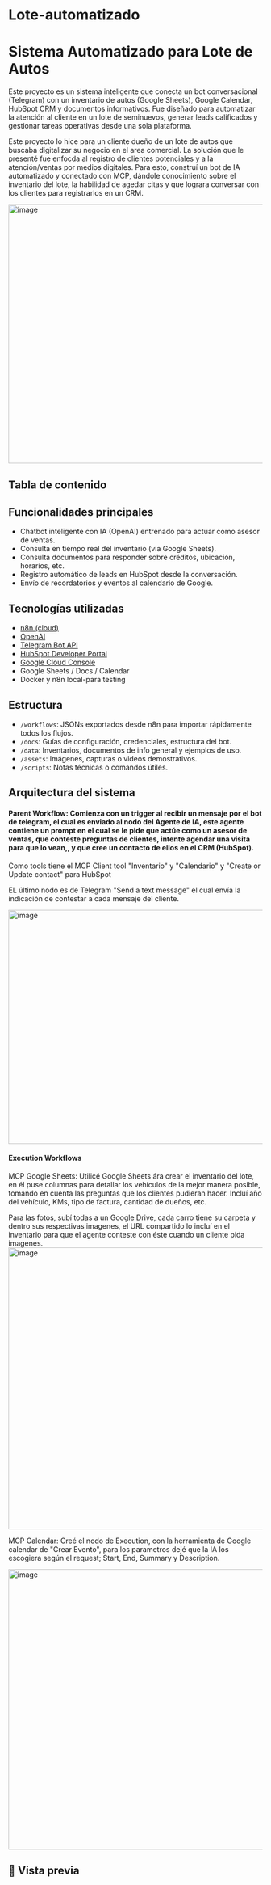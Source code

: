 # Lote-automatizado

#  Sistema Automatizado para Lote de Autos

Este proyecto es un sistema inteligente que conecta un bot conversacional (Telegram) con un inventario de autos (Google Sheets), Google Calendar, HubSpot CRM y documentos informativos. Fue diseñado para automatizar la atención al cliente en un lote de seminuevos, generar leads calificados y gestionar tareas operativas desde una sola plataforma.

Este proyecto lo hice para un cliente dueño de un lote de autos que buscaba digitalizar su negocio en el area comercial. La solución que le presenté fue enfocda al registro de clientes potenciales y a la atención/ventas por medios digitales. Para esto, construí un bot de IA automatizado y conectado con MCP, dándole conocimiento sobre el inventario del lote, la habilidad de agedar citas y que lograra conversar con los clientes para registrarlos en un CRM.

<img width="1255" height="513" alt="image" src="https://github.com/user-attachments/assets/3a282c06-ddf2-455e-bdaf-b9aefa8e0cb0" />

## Tabla de contenido




##  Funcionalidades principales

- Chatbot inteligente con IA (OpenAI) entrenado para actuar como asesor de ventas.
- Consulta en tiempo real del inventario (vía Google Sheets).
- Consulta documentos para responder sobre créditos, ubicación, horarios, etc.
- Registro automático de leads en HubSpot desde la conversación.
- Envío de recordatorios y eventos al calendario de Google.

##  Tecnologías utilizadas

- [n8n (cloud)](https://n8n.io/)
- [OpenAI](https://platform.openai.com/)
- [Telegram Bot API](https://core.telegram.org/bots)
- [HubSpot Developer Portal](https://developers.hubspot.com/)
- [Google Cloud Console](https://console.cloud.google.com/)
- Google Sheets / Docs / Calendar
- Docker y n8n local-para testing


##  Estructura

- `/workflows`: JSONs exportados desde n8n para importar rápidamente todos los flujos.
- `/docs`: Guías de configuración, credenciales, estructura del bot.
- `/data`: Inventarios, documentos de info general y ejemplos de uso.
- `/assets`: Imágenes, capturas o videos demostrativos.
- `/scripts`: Notas técnicas o comandos útiles.

##  Arquitectura del sistema 

#### Parent Workflow: Comienza con un trigger al recibir un mensaje por el bot de telegram, el cual es enviado al nodo del Agente de IA, este agente contiene un prompt en el cual se le pide que actúe como un asesor de ventas, que conteste preguntas de clientes, intente agendar una visita para que lo vean,, y que cree un contacto de ellos en el CRM (HubSpot).

Como tools tiene el MCP Client tool "Inventario" y "Calendario" y "Create or Update contact" para HubSpot

EL último nodo es de Telegram "Send a text message" el cual envía la indicación de contestar a cada mensaje del cliente.

<img width="1147" height="463" alt="image" src="https://github.com/user-attachments/assets/a31ed9a7-fc0b-42a1-ac07-4c2da9d5c019" />

#### Execution Workflows 

MCP Google Sheets: Utilicé Google Sheets ára crear el inventario del lote, en él puse columnas para detallar los vehículos de la mejor manera posible, tomando en cuenta las preguntas que los clientes pudieran hacer. Incluí año del vehículo, KMs, tipo de factura, cantidad de dueños, etc. 

Para las fotos, subí todas a un Google Drive, cada carro tiene su carpeta y dentro sus respectivas imagenes, el URL compartido lo incluí en el inventario para que el agente conteste con éste cuando un cliente pida imagenes.
<img width="539" height="558" alt="image" src="https://github.com/user-attachments/assets/91a35c96-7627-457e-9481-0eb3c7d22297" />

MCP Calendar: Creé el nodo de Execution, con la herramienta de Google calendar de "Crear Evento", para los parametros dejé que la IA los escogiera según el request; Start, End, Summary y Description. 

<img width="547" height="555" alt="image" src="https://github.com/user-attachments/assets/373c9e73-027b-41b9-a90b-12b25a5ba8f4" />


## 📸 Vista previa
